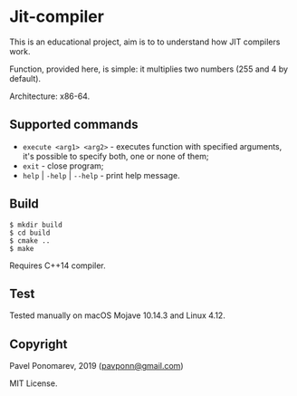 # Jit-compiler
This is an educational project, aim is to to understand how JIT compilers work.

Function, provided here, is simple: it multiplies two numbers (255 and 4 by default). 

Architecture: x86-64.

## Supported commands
* `execute <arg1> <arg2>` - executes function with specified arguments, it's possible to specify both, one or none of them;
* `exit` - close program;
* `help` | `-help` | `--help` - print help message.

## Build
```
$ mkdir build
$ cd build
$ cmake ..
$ make
```
Requires C++14 compiler.

## Test
Tested manually on macOS Mojave 10.14.3 and Linux 4.12.

## Copyright
Pavel Ponomarev, 2019 (pavponn@gmail.com)

MIT License.
